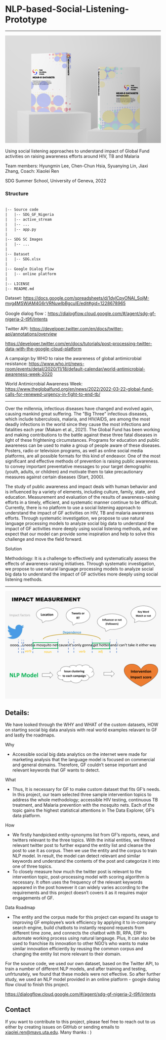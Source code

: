 # NLP-based-Social-Listening-Prototype
---------------------
![image](https://github.com/xiaoleiren/NLP-based-Social-Listening-Prototype/blob/main/SDG%20SC%20Images/SDG_W4_PRE-v0.4.pptx.png)

Using social listening approaches to understand impact of Global Fund activities on raising awareness efforts around HIV, TB and Malaria

Team members: Hyungmin Lee, Chen-Chun Hsia, Syuanying Lin, Jiaxi Zhang,
Coach: Xiaolei Ren

SDG Summer School,
University of Geneva,
2022

### Structure 
```

|-- Source code
|   |-- SDG_GF_Nigeria
|   |-- active_stream
|   |-- ...
|   |-- app.py
|
|-- SDG SC Images
|   |-- ...
|
|-- Dataset
|   |-- SDG.xlsx
| 
|-- Google Dialog Flow
|   |-- online platform
|
|-- LICENSE
|-- README.md
```


Dataset: https://docs.google.com/spreadsheets/d/1dylCpyONAl_SojM-mvg4MSWjAM4G6rVRNuwIbBgcuIE/edit#gid=1228678965

Google dialog flow：https://dialogflow.cloud.google.com/#/agent/sdg-gf-nigeria-2-t9fi/intents

Twitter API: 
https://developer.twitter.com/en/docs/twitter-api/annotations/overview

https://developer.twitter.com/en/docs/tutorials/post-processing-twitter-data-with-the-google-cloud-platform

A campaign by WHO to raise the awareness of global antimicrobial resistance:
https://www.who.int/news-room/events/detail/2020/11/18/default-calendar/world-antimicrobial-awareness-week-2020

World Antimicrobial Awareness Week:
https://www.theglobalfund.org/en/news/2022/2022-03-22-global-fund-calls-for-renewed-urgency-in-fight-to-end-tb/


---------------------
Over the millennia, infectious diseases have changed and evolved again, causing mankind great suffering. The "Big Three" infectious diseases, which include tuberculosis, malaria, and HIV/AIDS, are among the most deadly infections in the world since they cause the most infections and fatalities each year (Makam et al., 2021). The Global Fund has been working and making contributions to the battle against these three fatal diseases in light of these frightening circumstances. 
Programs for education and public awareness can be used to make a group of people aware of these diseases. Posters, radio or television programs, as well as online social media platforms, are all possible formats for this kind of endeavor. One of the most significant and effective methods of prevention is raising public awareness. to convey important preventative messages to your target demographic (youth, adults, or children) and motivate them to take precautionary measures against certain diseases (Start, 2000).

The study of public awareness and impact deals with human behavior and is influenced by a variety of elements, including culture, family, state, and education. Measurement and evaluation of the results of awareness-raising efforts in a timely, efficient, and systematic manner continue to be difficult. Currently, there is no platform to use a social listening approach to understand the impact of GF activities on HIV, TB and malaria awareness efforts. Through systematic investigation, we propose to use natural language processing models to analyze social big data to understand the impact of GF activities more deeply using social listening methods, and we expect that our model can provide some inspiration and help to solve this challenge and move the field forward.

Solution
 
Methodology: It is a challenge to effectively and systematically assess the effects of awareness-raising initiatives. Through systematic investigation, we propose to use natural language processing models to analyze social big data to understand the impact of GF activities more deeply using social listening methods.

---------------------
![image](https://github.com/xiaoleiren/NLP-based-Social-Listening-Prototype/blob/main/SDG%20SC%20Images/SDG_W4_PRE-v0.4.pptx-3.png)

Details:
---------------------
We have looked through the WHY and WHAT of the custom datasets, HOW on starting social big data analysis with real world examples relavant to GF and lastly the roadmaps.

Why 
- Accessible social big data analytics on the internet were made for marketing analysis that  the language model is focused on commercial and general domains. Therefore, GF couldn’t sense important and relevant keywords that GF wants to detect. 

What
- Thus, It is necessary for GF to make custom dataset that fits GF’s needs. In this project, our team selected three sample intervention topics to address the whole methodology; accessible HIV testing, continuous TB treatment, and Malaria prevention with the mosquito nets. Each of the topic gains the highest statistical attentions in The Data Explorer, GF’s data platform.

How
- We firstly handpicked entity-synonyms list from GF’s reports, news, and twitters relevant to the three topics. With the initial entities, we filtered relevant twitter post to further expand the entity list and cleanse the post to use it as corpus. Then we use the entity and the corpus to train NLP model. In result, the model can detect relevant and similar keywords and understand the contents of the post and categorize it into one of three topics.
- To closely measure how much the twitter post is relevant to the intervention topic, post-processing model with scoring algorithm is necessary. It often uses the frequency of the relevant keywords appeared in the post however it can widely varies according to the requirements and this project doesn’t covers it as it requires major engagements of GF.

Data Roadmap
- The entity and the corpus made for this project can expand its usage to improving GF employee’s work efficiency by applying it to in-company search engine, build chatbots to instantly respond requests from different time zone, and connects the chatbot with BI, RPA, ERP to automate working process using natural langauge. Plus, It can also be used to franchise its innovation to other NGO’s who wants to make similar innovation efficiently by reusing the common corpus and changing the entity list more relevant to their domain.


For the source code, we used our own dataset, based on the Twitter API, to train a number of different NLP models, and after training and testing, unfrtunately, we found that these models were not effective. So after further study, we used an NLP model provided in an online platform - google dialog flow cloud to finish this project.

https://dialogflow.cloud.google.com/#/agent/sdg-gf-nigeria-2-t9fi/intents

Contact
-------------

If you want to contribute to this project, please feel free to reach out to us either by creating issues on GitHub or sending emails to xiaolei.ren@mavs.uta.edu. Many thanks : )

